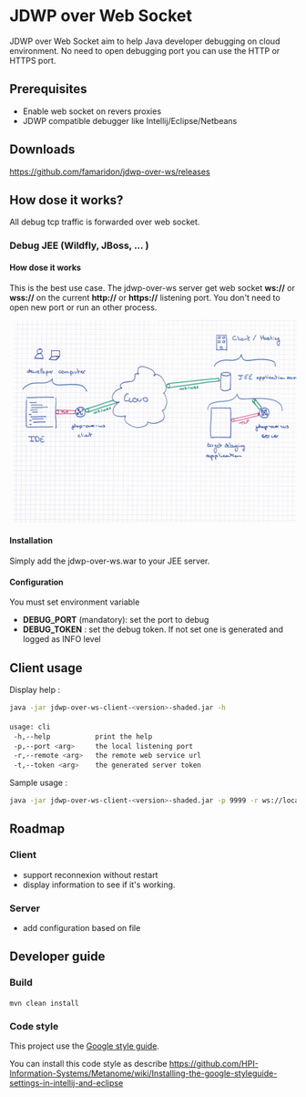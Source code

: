 # JDWP over Web Socket 

JDWP over Web Socket aim to help Java developer debugging on cloud environment. No need to open debugging port you can use the HTTP or HTTPS port.

## Prerequisites

* Enable web socket on revers proxies  
* JDWP compatible debugger like Intellij/Eclipse/Netbeans

## Downloads

https://github.com/famaridon/jdwp-over-ws/releases

## How dose it works?

All debug tcp traffic is forwarded over web socket.

### Debug JEE (Wildfly, JBoss, ... )

#### How dose it works

This is the best use case. The jdwp-over-ws server get web socket **ws://** or **wss://** on the current **http://** or **https://** listening port.
You don't need to open new port or run an other process.

![schema-jee](resources/schema-jee.jpg)


#### Installation

Simply add the jdwp-over-ws.war to your JEE server.

#### Configuration

You must set environment variable 

* **DEBUG_PORT** (mandatory): set the port to debug
* **DEBUG_TOKEN** : set the debug token. If not set one is generated and logged as INFO level

## Client usage

Display help :

```bash
java -jar jdwp-over-ws-client-<version>-shaded.jar -h

usage: cli
 -h,--help           print the help
 -p,--port <arg>     the local listening port
 -r,--remote <arg>   the remote web service url
 -t,--token <arg>    the generated server token
```

Sample usage :

```bash
java -jar jdwp-over-ws-client-<version>-shaded.jar -p 9999 -r ws://localhost:8080/tcp-over-ws/ws/tunnel -t <token> 
```

## Roadmap

### Client

* support reconnexion without restart 
* display information to see if it's working.

### Server

* add configuration based on file


## Developer guide

### Build 

```mvn clean install```

### Code style

This project use the [Google style guide](https://github.com/google/styleguide).

You can install this code style as describe https://github.com/HPI-Information-Systems/Metanome/wiki/Installing-the-google-styleguide-settings-in-intellij-and-eclipse 
